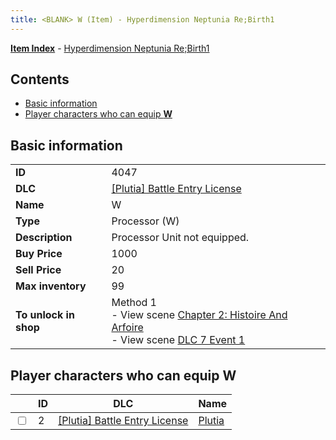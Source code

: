 ```yaml
---
title: <BLANK> W (Item) - Hyperdimension Neptunia Re;Birth1
---
```


[**Item Index**](/neptunia/rb1/item/index.html) - [Hyperdimension Neptunia Re;Birth1](/neptunia/rb1)

## Contents

- [Basic information](#basic-information)
- [Player characters who can equip **<BLANK> W**](#player-characters-who-can-equip-blank-w)

## Basic information

|   |   |
| -- | -- |
| **ID** | 4047 |
| **DLC** | [[Plutia] Battle Entry License](/neptunia/rb1/dlc/7-plutia.html) |
| **Name** | <BLANK> W |
| **Type** | Processor (W) |
| **Description** | Processor Unit not equipped. |
| **Buy Price** | 1000 |
| **Sell Price** | 20 |
| **Max inventory** | 99 |
| **To unlock in shop** | Method 1<br />- View scene [Chapter 2: Histoire And Arfoire](/neptunia/rb1/scene/1-201-chapter-2-histoire-and-arfoire.html)<br />- View scene [DLC 7 Event 1](/neptunia/rb1/scene/7-5010-dlc-7-event-1.html) |


## Player characters who can equip **<BLANK> W**

|    | ID | DLC | Name |
| -- | -- | --- | ---- |
| <input type="checkbox" id="rb1-player-7-2" class="trackbox" /> | 2 | [[Plutia] Battle Entry License](/neptunia/rb1/dlc/7-plutia.html) | [Plutia](/neptunia/rb1/player/7-2-plutia.html) |
